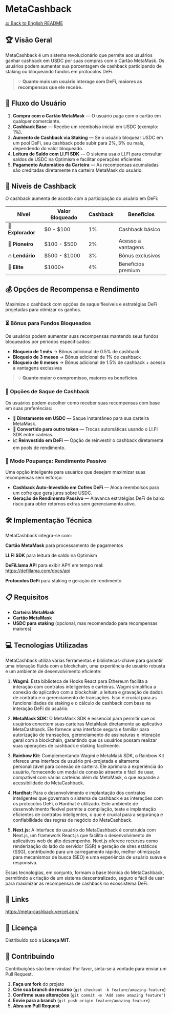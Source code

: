 # MetaCashback

[🔙 Back to English README](../README.md)

## 🏆 Visão Geral
MetaCashback é um sistema revolucionário que permite aos usuários ganhar cashback em USDC por suas compras com o Cartão MetaMask. Os usuários podem aumentar sua porcentagem de cashback participando de staking ou bloqueando fundos em protocolos DeFi.

> 💡 **Quanto mais um usuário interage com DeFi, maiores as recompensas que ele recebe.**

## 🚀 Fluxo do Usuário

1. **Compra com o Cartão MetaMask** — O usuário paga com o cartão em qualquer comerciante.
2. **Cashback Base** — Recebe um reembolso inicial em USDC (exemplo: 1%).
3. **Aumento de Cashback via Staking** — Se o usuário bloquear USDC em um pool DeFi, seu cashback pode subir para 2%, 3% ou mais, dependendo do valor bloqueado.
4. **Leitura de Saldo com LI.FI SDK** — O sistema usa o LI.FI para consultar saldos de USDC na Optimism e facilitar operações eficientes.
5. **Pagamento Automático da Carteira** — As recompensas acumuladas são creditadas diretamente na carteira MetaMask do usuário.

## 🎯 Níveis de Cashback

O cashback aumenta de acordo com a participação do usuário em DeFi:

| Nível | Valor Bloqueado | Cashback | Benefícios |
|-------|----------------|----------|------------|
| 🔰 **Explorador** | $0 - $100 | 1% | Cashback básico |
| 🚀 **Pioneiro** | $100 - $500 | 2% | Acesso a vantagens |
| 🔥 **Lendário** | $500 - $1000 | 3% | Bônus exclusivos |
| 👑 **Elite** | $1000+ | 4% | Benefícios premium |

## 💰 Opções de Recompensa e Rendimento

Maximize o cashback com opções de saque flexíveis e estratégias DeFi projetadas para otimizar os ganhos.

### ⏳ Bônus para Fundos Bloqueados

Os usuários podem aumentar suas recompensas mantendo seus fundos bloqueados por períodos especificados:

- **Bloqueio de 1 mês** → Bônus adicional de 0.5% de cashback
- **Bloqueio de 3 meses** → Bônus adicional de 1% de cashback
- **Bloqueio de 6 meses** → Bônus adicional de 1.5% de cashback + acesso a vantagens exclusivas

> 💡 **Quanto maior o compromisso, maiores os benefícios.**

### 🔄 Opções de Saque de Cashback

Os usuários podem escolher como receber suas recompensas com base em suas preferências:

- **💸 Diretamente em USDC** — Saque instantâneo para sua carteira MetaMask.
- **🔄 Convertido para outro token** — Trocas automáticas usando o LI.FI SDK entre cadeias.
- **📈 Reinvestido em DeFi** — Opção de reinvestir o cashback diretamente em pools de rendimento.

### 🏦 Modo Poupança: Rendimento Passivo

Uma opção inteligente para usuários que desejam maximizar suas recompensas sem esforço:

- **Cashback Auto-Investido em Cofres DeFi** — Aloca reembolsos para um cofre que gera juros sobre USDC.
- **Geração de Rendimento Passivo** — Alavanca estratégias DeFi de baixo risco para obter retornos extras sem gerenciamento ativo.

## 🛠️ Implementação Técnica

MetaCashback integra-se com:

**Cartão MetaMask** para processamento de pagamentos  

**LI.FI SDK** para leitura de saldo na Optimism  

**DeFiLlama API** para exibir APY em tempo real: https://defillama.com/docs/api 

**Protocolos DeFi** para staking e geração de rendimento


## 📋 Requisitos

- **Carteira MetaMask**
- **Cartão MetaMask**
- **USDC para staking** (opcional, mas recomendado para recompensas maiores)

## 💻 Tecnologias Utilizadas 

MetaCashback utiliza várias ferramentas e bibliotecas-chave para garantir uma interação fluida com a blockchain, uma experiência de usuário robusta e um ambiente de desenvolvimento eficiente:

1. **Wagmi:** Esta biblioteca de Hooks React para Ethereum facilita a interação com contratos inteligentes e carteiras. Wagmi simplifica a conexão do aplicativo com a blockchain, a leitura e gravação de dados de contrato e o gerenciamento de transações. Isso é crucial para as funcionalidades de staking e o cálculo de cashback com base na interação DeFi do usuário.

2. **MetaMask SDK:** O MetaMask SDK é essencial para permitir que os usuários conectem suas carteiras MetaMask diretamente ao aplicativo MetaCashback. Ele fornece uma interface segura e familiar para autorização de transações, gerenciamento de assinaturas e interação geral com a blockchain, garantindo que os usuários possam realizar suas operações de cashback e staking facilmente.

3. **Rainbow Kit:** Complementando Wagmi e MetaMask SDK, o Rainbow Kit oferece uma interface de usuário pré-projetada e altamente personalizável para conexão de carteira. Ele aprimora a experiência do usuário, fornecendo um modal de conexão atraente e fácil de usar, compatível com várias carteiras além do MetaMask, o que expande a acessibilidade do MetaCashback.

4. **Hardhat:** Para o desenvolvimento e implantação dos contratos inteligentes que governam o sistema de cashback e as interações com os protocolos DeFi, o Hardhat é utilizado. Este ambiente de desenvolvimento flexível permite a compilação, teste e implantação eficientes de contratos inteligentes, o que é crucial para a segurança e confiabilidade das regras de negócio do MetaCashback.

5. **Next.js:** A interface do usuário do MetaCashback é construída com Next.js, um framework React.js que facilita o desenvolvimento de aplicativos web de alto desempenho. Next.js oferece recursos como renderização do lado do servidor (SSR) e geração de sites estáticos (SSG), contribuindo para um carregamento rápido, melhor otimização para mecanismos de busca (SEO) e uma experiência de usuário suave e responsiva.

Essas tecnologias, em conjunto, formam a base técnica do MetaCashback, permitindo a criação de um sistema descentralizado, seguro e fácil de usar para maximizar as recompensas de cashback no ecossistema DeFi.

## 🔗 Links

https://meta-cashback.vercel.app/

## 📄 Licença

Distribuído sob a **Licença MIT**.

## 👥 Contribuindo

Contribuições são bem-vindas! Por favor, sinta-se à vontade para enviar um Pull Request.

1. **Faça um fork** do projeto
2. **Crie sua branch de recurso** (`git checkout -b feature/amazing-feature`)
3. **Confirme suas alterações** (`git commit -m 'Add some amazing feature'`)
4. **Envie para a branch** (`git push origin feature/amazing-feature`)
5. **Abra um Pull Request**
